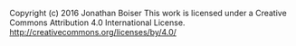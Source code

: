 Copyright (c) 2016 Jonathan Boiser
This work is licensed under a Creative Commons Attribution 4.0 International License. http://creativecommons.org/licenses/by/4.0/
